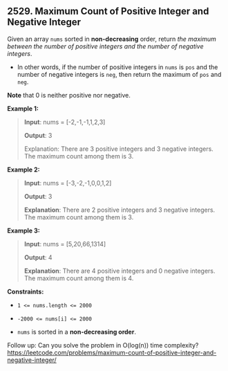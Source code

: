## 2529. Maximum Count of Positive Integer and Negative Integer

Given an array `nums` sorted in **non-decreasing** order, return _the maximum between the number of positive integers and the number of negative integers_.

- In other words, if the number of positive integers in `nums` is `pos` and the number of negative integers is `neg`, then return the maximum of `pos` and `neg`.

**Note** that 0 is neither positive nor negative.

**Example 1:**
>
>**Input**: nums = [-2,-1,-1,1,2,3]
>
>**Output**: 3
>
>Explanation: There are 3 positive integers and 3 negative integers. The maximum count among them is 3.

**Example 2:**
>
>**Input**: nums = [-3,-2,-1,0,0,1,2]
>
>**Output**: 3
>
>**Explanation**: There are 2 positive integers and 3 negative integers. The maximum count among them is 3.

**Example 3:**
>
>**Input**: nums = [5,20,66,1314]
>
>**Output**: 4
>
>**Explanation**: There are 4 positive integers and 0 negative integers. The maximum count among them is 4.

**Constraints:**

- `1 <= nums.length <= 2000`

- `-2000 <= nums[i] <= 2000`

- `nums` is sorted in a **non-decreasing order**.

Follow up: Can you solve the problem in O(log(n)) time complexity?
https://leetcode.com/problems/maximum-count-of-positive-integer-and-negative-integer/